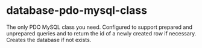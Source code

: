 # database-pdo-mysql-class
The only PDO MySQL class you need. Configured to support prepared and unprepared queries and to return the id of a newly created row if necessary. Creates the database if not exists.
